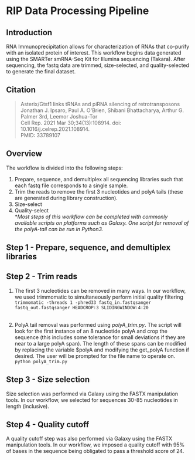 # RIP Data Processing Pipeline

## Introduction
RNA Immunoprecipitation allows for characterization of RNAs that co-purify with an isolated protein of interest.
This workflow begins data generated using the SMARTer smRNA-Seq Kit for Illumina sequencing (Takara). After sequencing, the fastq data are trimmed, size-selected, and quality-selected to generate the final dataset.

## Citation
>Asterix/Gtsf1 links tRNAs and piRNA silencing of retrotransposons<BR>
>Jonathan J. Ipsaro, Paul A. O'Brien, Shibani Bhattacharya, Arthur G. Palmer 3rd, Leemor Joshua-Tor<BR>
>Cell Rep. 2021 Mar 30;34(13):108914. doi: 10.1016/j.celrep.2021.108914.<BR>
>PMID: 33789107

## Overview
The workflow is divided into the following steps:
1. Prepare, sequence, and demultiplex all sequencing libraries such that each fastq file corresponds to a single sample.
2. Trim the reads to remove the first 3 nucleotides and polyA tails (these are generated during library construction).
3. Size-select
4. Quality-select<BR>
**Most steps of this workflow can be completed with commonly available scripts on platforms such as Galaxy. One script for removal of the polyA-tail can be run in Python3.*

## Step 1 - Prepare, sequence, and demultiplex libraries

## Step 2 - Trim reads
1. The first 3 nucleotides can be removed in many ways. In our workflow, we used trimmomatic to simultaneously perform initial quality filtering<BR>
	```trimmomatic -threads 1 -phred33 fastq_in.fastqsanger fastq_out.fastqsanger HEADCROP:3 SLIDINGWINDOW:4:20```<BR><BR>

2. PolyA tail removal was performed using *polyA_trim.py*. 
The script will look for the first instance of an 8 nucleotide polyA and crop the sequence (this includes some tolerance for small deviations if they are near to a large polyA span).
The length of these spans can be modified by replacing the variable $polyA and modifying the get_polyA function if desired.
The user will be prompted for the file name to operate on.<BR>
	```python polyA_trim.py```

## Step 3 - Size selection
Size selection was performed via Galaxy using the FASTX manipulation tools.
In our workflow, we selected for sequences 30-85 nucleotides in length (inclusive).

## Step 4 - Quality cutoff
A quality cutoff step was also performed via Galaxy using the FASTX manipulation tools.
In our workflow, we imposed a quality cutoff with 95% of bases in the sequence being obligated to pass a threshold score of 24.
